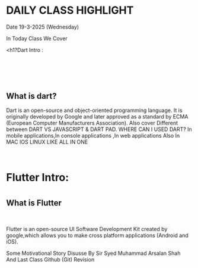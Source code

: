 # DAILY CLASS HIGHLIGHT

Date 19-3-2025 (Wednesday)

In Today Class We Cover

<h1?Dart Intro :<h1/> <br>
 <h2>What is dart?</h2>
   <p>Dart is an open-source and object-oriented  programming language. It is originally  developed by Google and later approved as a  standard by ECMA (European Computer  
       Manufacturers Association). Also cover Different between DART VS JAVASCRIPT & DART PAD. WHERE CAN I USED DART? In mobile applications,In console applications ,In web applications 
        Also In MAC IOS LINUX LIKE ALL IN ONE</p> <br>
        
<h1>Flutter Intro:<h1/> <h2>What is Flutter</h2> <br>
  <p> Flutter is an open-source UI Software Development Kit  created by google,which allows you to make  cross platform applications  (Android and iOS).</p> 
  
  
Some Motivational Story Disusse By Sir Syed Muhammad Arsalan Shah <br>
And Last Class Github (Git) Revision <br>


